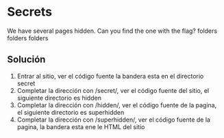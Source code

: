 # Secrets
We have several pages hidden. Can you find the one with the flag?
folders folders folders

## Solución
1. Entrar al sitio, ver el código fuente la bandera esta en el directorio secret
2. Completar la dirección con /secret/, ver el código fuente del sitio, el siguiente directorio es hidden
3. Completar la dirección con /hidden/, ver el código fuente de la pagina, el siguiente directorio es superhidden
4. Completar la dirección con /superhidden/, ver el código fuente de la pagina, la bandera esta ene le HTML del sitio